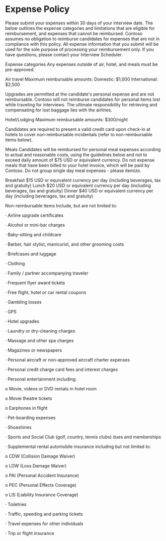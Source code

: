 # Expense Policy
 
Please submit your expenses within 30 days of your interview date. The below outlines the expense categories and limitations that are eligible for reimbursement, and expenses that cannot be reimbursed. Contoso assumes no obligation to reimburse candidates for expenses that are not in compliance with this policy. All expense information that you submit will be used for the sole purpose of processing your reimbursement only. If you have questions, please contact your Interview Scheduler.
 
Expense categories
Any expenses outside of air, hotel, and meals must be pre-approved.
 
Air travel
Maximum reimbursable amounts:
Domestic: $1,000
International: $2,500
 
Upgrades are permitted at the candidate's personal expense and are not reimbursable. Contoso will not reimburse candidates for personal items lost while traveling for interviews. The ultimate responsibility for retrieving and compensating for lost baggage lies with the airlines.
 
Hotel/Lodging
Maximum reimbursable amounts:
$300/night
 
Candidates are required to present a valid credit card upon check-in at hotels to cover non-reimbursable incidentals (refer to non-reimbursable items below).
 
Meals
Candidates will be reimbursed for personal meal expenses according to actual and reasonable costs, using the guidelines below and not to exceed daily amount of $75 USD or equivalent currency. Do not expense meals that have been billed to your hotel invoice, which will be paid by Contoso. Do not group single day meal expenses - please itemize.
 
Breakfast $15 USD or equivalent currency per day (including beverages, tax and gratuity)
Lunch $20 USD or equivalent currency per day (including beverages, tax and gratuity)
Dinner $40 USD or equivalent currency per day (including beverages, tax and gratuity)
 
Non-reimbursable items
Include, but are not limited to:
 
·         Airline upgrade certificates
 
·         Alcohol or mini-bar charges
 
·         Baby-sitting and childcare
 
·         Barber, hair stylist, manicurist, and other grooming costs
 
·         Briefcases and luggage
 
·         Clothing
 
·         Family / partner accompanying traveler
 
·         Frequent flyer award tickets
 
·         Free flight, hotel or car rental coupons
 
·         Gambling losses
 
·         GPS
 
·         Hotel upgrades
 
·         Laundry or dry-cleaning charges
 
·         Massage and other spa charges
 
·         Magazines or newspapers
 
·         Personal aircraft or non-approved aircraft charter expenses
 
·         Personal credit charge card fees and interest charges
 
·         Personal entertainment including:
 
o   Movie, videos or DVD rentals in hotel room
 
o   Movie theatre tickets
 
o   Earphones in flight
 
·         Pet-boarding expenses
 
·         Shoeshines
 
·         Sports and Social Club (golf, country, tennis clubs) dues and memberships
 
·         Supplemental rental automobile insurance including but not limited to:
 
o   CDW (Collision Damage Waiver)
 
o   LDW (Loss Damage Waiver)
 
o   PAI (Personal Accident Insurance)
 
o   PEC (Personal Effects Coverage)
 
o   LIS (Liability Insurance Coverage)
 
·         Toiletries
 
·         Traffic, speeding and parking tickets
 
·         Travel expenses for other individuals
 
·         Trip or flight insurance

